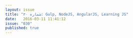 ```yaml
---
layout: issue
title: "شماره ۳۰: Gulp, NodeJS, AngularJS, Learning JS"
date:   2016-03-11 11:41:12
issue: "030"
published: true
---
```

